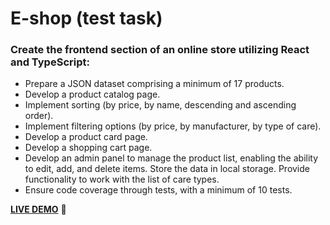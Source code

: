 # E-shop (test task)
### Create the frontend section of an online store utilizing React and TypeScript:

 - Prepare a JSON dataset comprising a minimum of 17 products.
 - Develop a product catalog page.
 - Implement sorting (by price, by name, descending and ascending order).
 - Implement filtering options (by price, by manufacturer, by type of care).
 - Develop a product card page.
 - Develop a shopping cart page.
 - Develop an admin panel to manage the product list, enabling the ability to edit, add, and delete items. Store the data in local storage. Provide functionality to work with the list of care types.
- Ensure code coverage through tests, with a minimum of 10 tests.

[**LIVE DEMO**](https://bonamente.github.io/e-shop/) :eyes:
